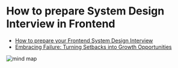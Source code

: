 # How to prepare System Design Interview in Frontend

- [How to prepare your Frontend System Design Interview](https://youtu.be/JhcW0fuR_ig?si=8j3uPNmacWw1_pKm)
- [Embracing Failure: Turning Setbacks into Growth Opportunities](https://juntao.substack.com/p/embracing-failure-turning-setbacks)

![mind map](system-design-in-fronend.png)
